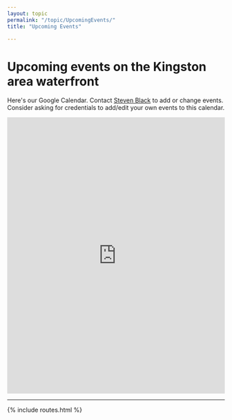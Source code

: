 ```yaml
---
layout: topic
permalink: "/topic/UpcomingEvents/"
title: "Upcoming Events"

---
```


<h1>Upcoming events on the Kingston area waterfront</h1>

Here's our Google Calendar.  Contact <a href="mailto:steveb@steveblack.com">Steven Black</a> to add or change events.  Consider asking for credentials to add/edit your own events to this calendar.

<iframe src="http://www.google.com/calendar/embed?src=fjdhb6pl4ih89flklnig6kgj10%40group.calendar.google.com&height=640" style=" border-width:0 " width="100%" frameborder="0" height="640"></iframe>












----

{% include routes.html %}
